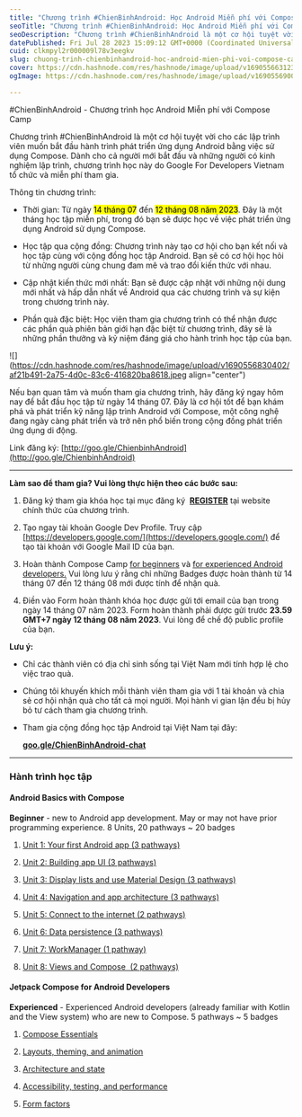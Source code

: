 ```yaml
---
title: "Chương trình #ChienBinhAndroid: Học Android Miễn phí với Compose Camp"
seoTitle: "Chương trình #ChienBinhAndroid: Học Android Miễn phí với Compose Cam"
seoDescription: "Chương trình #ChienBinhAndroid là một cơ hội tuyệt vời cho các lập trình viên muốn bắt đầu hành trình phát triển ứng dụng Android bằng việc sử dụng Compose."
datePublished: Fri Jul 28 2023 15:09:12 GMT+0000 (Coordinated Universal Time)
cuid: clkmpyl2r000009l78v3eegkv
slug: chuong-trinh-chienbinhandroid-hoc-android-mien-phi-voi-compose-camp
cover: https://cdn.hashnode.com/res/hashnode/image/upload/v1690556631235/e97121c2-a2a6-4809-8e91-c7ff33095a30.png
ogImage: https://cdn.hashnode.com/res/hashnode/image/upload/v1690556900249/303e0005-aad3-4899-893f-d39543e3ae1f.png

---
```


#ChienBinhAndroid - Chương trình học Android Miễn phí với Compose Camp

Chương trình #ChienBinhAndroid là một cơ hội tuyệt vời cho các lập trình viên muốn bắt đầu hành trình phát triển ứng dụng Android bằng việc sử dụng Compose. Dành cho cả người mới bắt đầu và những người có kinh nghiệm lập trình, chương trình học này do Google For Developers Vietnam tổ chức và miễn phí tham gia.

Thông tin chương trình:

* Thời gian: Từ ngày <mark>14 tháng 07</mark> đến <mark>12 tháng 08 năm 2023</mark>. Đây là một tháng học tập miễn phí, trong đó bạn sẽ được học về việc phát triển ứng dụng Android sử dụng Compose.
    
* Học tập qua cộng đồng: Chương trình này tạo cơ hội cho bạn kết nối và học tập cùng với cộng đồng học tập Android. Bạn sẽ có cơ hội học hỏi từ những người cùng chung đam mê và trao đổi kiến thức với nhau.
    
* Cập nhật kiến thức mới nhất: Bạn sẽ được cập nhật với những nội dung mới nhất và hấp dẫn nhất về Android qua các chương trình và sự kiện trong chương trình này.
    
* Phần quà đặc biệt: Học viên tham gia chương trình có thể nhận được các phần quà phiên bản giới hạn đặc biệt từ chương trình, đây sẽ là những phần thưởng và kỷ niệm đáng giá cho hành trình học tập của bạn.
    

![](https://cdn.hashnode.com/res/hashnode/image/upload/v1690556830402/af21b491-2a75-4d0c-83c6-416820ba8618.jpeg align="center")

Nếu bạn quan tâm và muốn tham gia chương trình, hãy đăng ký ngay hôm nay để bắt đầu học tập từ ngày 14 tháng 07. Đây là cơ hội tốt để bạn khám phá và phát triển kỹ năng lập trình Android với Compose, một công nghệ đang ngày càng phát triển và trở nên phổ biến trong cộng đồng phát triển ứng dụng di động.

Link đăng ký: [http://goo.gle/ChienbinhAndroid](http://goo.gle/ChienbinhAndroid)

---

**Làm sao để tham gia? Vui lòng thực hiện theo các bước sau:**

1. Đăng ký tham gia khóa học tại mục đăng ký  [**REGISTER**](https://rsvp.withgoogle.com/events/chien-binh-android-season3) tại website chính thức của chương trình.
    
2. Tạo ngay tài khoản Google Dev Profile. Truy cập [https://developers.google.com/](https://developers.google.com/) để tạo tài khoản với Google Mail ID của bạn.
    
3. Hoàn thành Compose Camp [for beginners](https://developer.android.com/courses/android-basics-compose/course) và [for experienced Android developers.](https://developer.android.com/courses/jetpack-compose/course) Vui lòng lưu ý rằng chỉ những Badges được hoàn thành từ 14 tháng 07 đến 12 tháng 08 mới được tính để nhận quà.
    
4. Điền vào Form hoàn thành khóa học được gửi tới email của bạn trong ngày 14 tháng 07 năm 2023. Form hoàn thành phải được gửi trước **23.59 GMT+7 ngày 12 tháng 08 năm 2023**. Vui lòng để chế độ public profile của bạn.
    

**Lưu ý:**

* Chỉ các thành viên có địa chỉ sinh sống tại Việt Nam mới tính hợp lệ cho việc trao quà.
    
* Chúng tôi khuyến khích mỗi thành viên tham gia với 1 tài khoản và chia sẻ cơ hội nhận quà cho tất cả mọi người. Mọi hành vi gian lận đều bị hủy bỏ tư cách tham gia chương trình.
    
* Tham gia cộng đồng học tập Android tại Việt Nam tại đây:
    
    [**goo.gle/ChienBinhAndroid-chat**](http://goo.gle/ChienBinhAndroid-chat)
    

---

### Hành trình học tập

#### **Android Basics with Compose**

**Beginner** - new to Android app development. May or may not have prior programming experience. 8 Units, 20 pathways ~ 20 badges

1. [Unit 1: Your first Android app (3 pathways)](https://developer.android.com/courses/android-basics-compose/unit-1)
    
2. [Unit 2: Building app UI (3 pathways)](https://developer.android.com/courses/android-basics-compose/unit-2)
    
3. [Unit 3: Display lists and use Material Design (3 pathways)](https://developer.android.com/courses/android-basics-compose/unit-3)
    
4. [Unit 4: Navigation and app architecture (3 pathways)](https://developer.android.com/courses/android-basics-compose/unit-4)
    
5. [Unit 5: Connect to the internet (2 pathways)](https://developer.android.com/courses/android-basics-compose/unit-5)
    
6. [Unit 6: Data persistence (3 pathways)](https://developer.android.com/courses/android-basics-compose/unit-6)
    
7. [Unit 7: WorkManager (1 pathway)](https://developer.android.com/courses/android-basics-compose/unit-7)
    
8. [Unit 8: Views and Compose  (2 pathways)](https://developer.android.com/courses/android-basics-compose/unit-8)
    

#### **Jetpack Compose for Android Developers**

**Experienced** \- Experienced Android developers (already familiar with Kotlin and the View system) who are new to Compose. 5 pathways ~ 5 badges

1. [Compose Essentials](https://developer.android.com/courses/pathways/jetpack-compose-for-android-developers-1)
    
2. [Layouts, theming, and animation](https://developer.android.com/courses/pathways/jetpack-compose-for-android-developers-2)
    
3. [Architecture and state](https://developer.android.com/courses/pathways/jetpack-compose-for-android-developers-3)
    
4. [Accessibility, testing, and performance](https://developer.android.com/courses/pathways/jetpack-compose-for-android-developers-4)
    
5. [Form factors](https://developer.android.com/courses/pathways/jetpack-compose-for-android-developers-5)